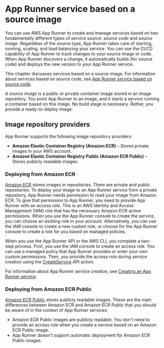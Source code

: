 # App Runner service based on a source image<a name="service-source-image"></a>

You can use AWS App Runner to create and manage services based on two fundamentally different types of service source: *source code* and *source image*\. Regardless of the source type, App Runner takes care of starting, running, scaling, and load balancing your service\. You can use the CI/CD capability of App Runner to track changes to your source image or code\. When App Runner discovers a change, it automatically builds \(for source code\) and deploys the new version to your App Runner service\.

This chapter discusses services based on a source image\. For information about services based on source code, see [App Runner service based on source code](service-source-code.md)\.

A *source image* is a public or private container image stored in an image repository\. You point App Runner to an image, and it starts a service running a container based on this image\. No build stage is necessary\. Rather, you provide a ready\-to\-deploy image\.

## Image repository providers<a name="service-source-image.providers"></a>

App Runner supports the following image repository providers:
+ **Amazon Elastic Container Registry \(Amazon ECR\)** – Stores private images in your AWS account\.
+ **Amazon Elastic Container Registry Public \(Amazon ECR Public\)** – Stores publicly readable images\.

### Deploying from Amazon ECR<a name="service-source-image.providers.ecr"></a>

[Amazon ECR](https://docs.aws.amazon.com/AmazonECR/latest/userguide/) stores images in repositories\. There are private and public repositories\. To deploy your image to an App Runner service from a private repository, App Runner needs permission to read your image from Amazon ECR\. To give that permission to App Runner, you need to provide App Runner with an *access role*\. This is an AWS Identity and Access Management \(IAM\) role that has the necessary Amazon ECR action permissions\. When you use the App Runner console to create the service, you can choose an existing role in your account\. Alternatively, you can use the IAM console to create a new custom role, or choose for the App Runner console to create a role for you based on managed policies\.

When you use the App Runner API or the AWS CLI, you complete a two\-step process\. First, you use the IAM console to create an access role\. You can use a managed policy that App Runner provides or enter your own custom permissions\. Then, you provide the access role during service creation using the [CreateService](https://docs.aws.amazon.com/apprunner/latest/api/API_CreateService.html) API action\.

For information about App Runner service creation, see [Creating an App Runner service](manage-create.md)\.

### Deploying from Amazon ECR Public<a name="service-source-image.providers.ecrpublic"></a>

[Amazon ECR Public](https://docs.aws.amazon.com/AmazonECR/latest/public/) stores publicly readable images\. These are the main differences between Amazon ECR and Amazon ECR Public that you should be aware of in the context of App Runner services:
+ Amazon ECR Public images are publicly readable\. You don't need to provide an access role when you create a service based on an Amazon ECR Public image\.
+ App Runner doesn't support automatic deployment for Amazon ECR Public images\.